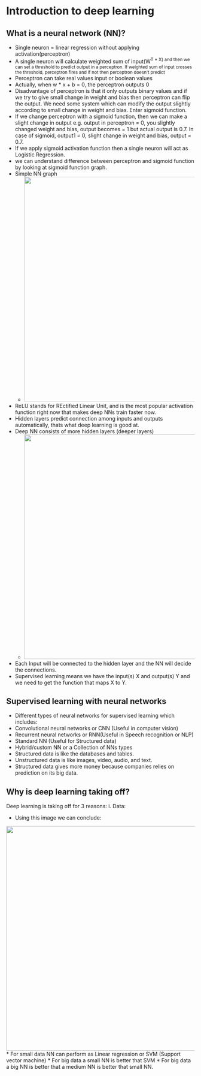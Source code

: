 # Introduction to deep learning
## What is a neural network (NN)?
* Single neuron = linear regression without applying activation(perceptron)
* A single neuron will calculate weighted sum of input(W<sup>T * X) and then we can set a threshold to predict output in a perceptron. If weighted sum of input crosses the threshold, perceptron fires and if not then perceptron doesn't predict
*  Perceptron can take real values input or boolean values
* Actually, when w * x + b = 0, the perceptron outputs 0
* Disadvantage of perceptron is that it only outputs binary values and if we try to give small change in weight and bias then perceptron can flip the output. We need some system which can modify the output slightly according to small change in weight and bias. Enter sigmoid function.
* If we change perceptron with a sigmoid function, then we can make a slight change in output e.g. output in perceptron = 0, you slightly changed weight and bias, output becomes = 1 but actual output is 0.7. In case of sigmoid, output1 = 0, slight change in weight and bias, output = 0.7.
* If we apply sigmoid activation function then a single neuron will act as Logistic Regression.
* we can understand difference between perceptron and sigmoid function by looking at sigmoid function graph.
* Simple NN graph
  * <img src="https://github.com/mauritsvzb/DeepLearning.AI-Deep-Learning-Specialization/assets/13508894/9903d143-3ef8-45ca-86ed-7eb60b42c2e6.png" width="600" />
* ReLU stands for REctified Linear Unit, and is the most popular activation function right now that makes deep NNs train faster now.
* Hidden layers predict connection among inputs and outputs automatically, thats what deep learning is good at.
* Deep NN consists of more hidden layers (deeper layers)
  * <img src="https://github.com/mauritsvzb/DeepLearning.AI-Deep-Learning-Specialization/assets/13508894/be89c057-92a0-4421-bbe5-744138282a44.png" width="600" />
* Each Input will be connected to the hidden layer and the NN will decide the connections.
* Supervised learning means we have the input(s) X and output(s) Y and we need to get the function that maps X to Y.

## Supervised learning with neural networks
* Different types of neural networks for supervised learning which includes:
 * Convolutional neural networks or CNN (Useful in computer vision)
 * Recurrent neural networks or RNN(Useful in Speech recognition or NLP)
 * Standard NN (Useful for Structured data)
 * Hybrid/custom NN or a Collection of NNs types
* Structured data is like the databases and tables.
* Unstructured data is like images, video, audio, and text.
* Structured data gives more money because companies relies on prediction on its big data.

## Why is deep learning taking off?
Deep learning is taking off for 3 reasons:
i. Data:
 * Using this image we can conclude:
  <img src="https://github.com/mauritsvzb/DeepLearning.AI-Deep-Learning-Specialization/assets/13508894/5466845b-a151-4427-a7a1-feccd8eff7ef.png" width="600" />
 * For small data NN can perform as Linear regression or SVM (Support vector machine)
 * For big data a small NN is better that SVM
 * For big data a big NN is better that a medium NN is better that small NN.
